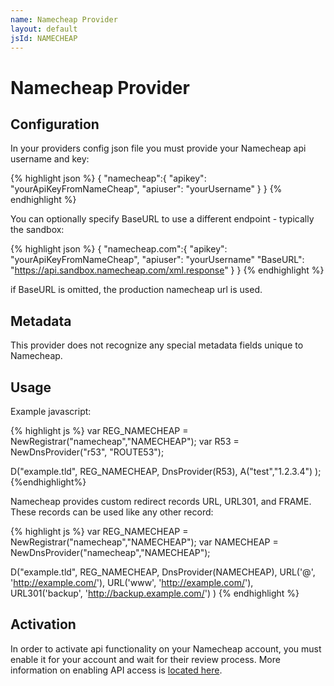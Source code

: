 ```yaml
---
name: Namecheap Provider
layout: default
jsId: NAMECHEAP
---
```


# Namecheap Provider

## Configuration

In your providers config json file you must provide your Namecheap api
username and key:

{% highlight json %}
{
  "namecheap":{
    "apikey": "yourApiKeyFromNameCheap",
    "apiuser": "yourUsername"
  }
}
{% endhighlight %}

You can optionally specify BaseURL to use a different endpoint - typically the
sandbox:

{% highlight json %}
{
  "namecheap.com":{
    "apikey": "yourApiKeyFromNameCheap",
    "apiuser": "yourUsername"
    "BaseURL": "https://api.sandbox.namecheap.com/xml.response"
  }
}
{% endhighlight %}

if BaseURL is omitted, the production namecheap url is used.


## Metadata

This provider does not recognize any special metadata fields unique to
Namecheap.

## Usage

Example javascript:

{% highlight js %}
var REG_NAMECHEAP = NewRegistrar("namecheap","NAMECHEAP");
var R53 = NewDnsProvider("r53", "ROUTE53");

D("example.tld", REG_NAMECHEAP, DnsProvider(R53),
    A("test","1.2.3.4")
);
{%endhighlight%}

Namecheap provides custom redirect records URL, URL301, and FRAME.  These
records can be used like any other record:

{% highlight js %}
var REG_NAMECHEAP = NewRegistrar("namecheap","NAMECHEAP");
var NAMECHEAP = NewDnsProvider("namecheap","NAMECHEAP");

D("example.tld", REG_NAMECHEAP, DnsProvider(NAMECHEAP),
  URL('@', 'http://example.com/'),
  URL('www', 'http://example.com/'),
  URL301('backup', 'http://backup.example.com/')
)
{% endhighlight %}

## Activation

In order to activate api functionality on your Namecheap account, you must
enable it for your account and wait for their review process. More information
on enabling API access is [located
here](https://www.namecheap.com/support/api/intro.aspx).
